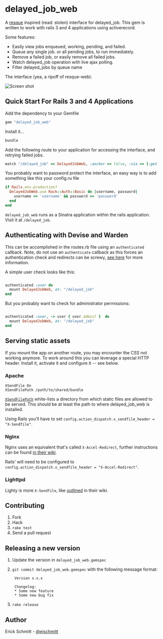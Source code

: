 delayed_job_web
===============

A [resque][0] inspired (read: stolen) interface for delayed_job.
This gem is written to work with rails 3 and 4 applications using
activerecord.

Some features:

* Easily view jobs enqueued, working, pending, and failed.
* Queue any single job. or all pending jobs, to run immediately.
* Remove a failed job, or easily remove all failed jobs.
* Watch delayed_job operation with live ajax polling.
* Filter delayed_jobs by queue name

The interface (yea, a ripoff of resque-web):

![Screen shot](http://dl.dropbox.com/u/1506097/Screenshots/delayed_job_web_1.png)


Quick Start For Rails 3 and 4 Applications
------------------------------------

Add the dependency to your Gemfile

```ruby
gem "delayed_job_web"
```

Install it...

```ruby
bundle
```

Add the following route to your application for accessing the interface,
and retrying failed jobs.

```ruby
match "/delayed_job" => DelayedJobWeb, :anchor => false, :via => [:get, :post]
```

You probably want to password protect the interface, an easy way is to add something like this your config.ru file

```ruby
if Rails.env.production?
  DelayedJobWeb.use Rack::Auth::Basic do |username, password|
    username == 'username' && password == 'password'
  end
end
```

`delayed_job_web` runs as a Sinatra application within the rails application. Visit it at `/delayed_job`.


## Authenticating with Devise and Warden

This can be accomplished in the routes.rb file using an `authenticated` callback. Note, do not use an `authenticate` callback as this forces an authentication check and redirects can be screwy, [see here](http://excid3.com/blog/rails-tip-5-authenticated-root-and-dashboard-routes-with-devise/) for more information.

A simple user check looks like this:

```ruby

authenticated :user do
  mount DelayedJobWeb, at: "/delayed_job"
end

```
But you probably want to check for administrator permissions:

```ruby

authenticated :user, -> user { user.admin? }  do
  mount DelayedJobWeb, at: "/delayed_job"
end

```

## Serving static assets

If you mount the app on another route, you may encounter the CSS not working anymore. To work around this you can leverage a special HTTP header. Install it, activate it and configure it -- see below.

### Apache

    XSendFile On
    XSendFilePath /path/to/shared/bundle

[`XSendFilePath`](https://tn123.org/mod_xsendfile/) white-lists a directory from which static files are allowed to be served. This should be at least the path to where delayed_job_web is installed.

Using Rails you'll have to set `config.action_dispatch.x_sendfile_header = "X-Sendfile"`.

### Nginx

Nginx uses an equivalent that's called `X-Accel-Redirect`, further instructions can be found [in their wiki](http://wiki.nginx.org/XSendfile).

Rails' will need to be configured to `config.action_dispatch.x_sendfile_header = "X-Accel-Redirect"`.

### Lighttpd

Lighty is more `X-Sendfile`, like [outlined](http://redmine.lighttpd.net/projects/1/wiki/X-LIGHTTPD-send-file) in their wiki.


Contributing
------------

1. Fork
2. Hack
3. `rake test`
4. Send a pull request


Releasing a new version
-----------------------

1. Update the version in `delayed_job_web.gemspec`
2. `git commit delayed_job_web.gemspec` with the following message format:

        Version x.x.x

        Changelog:
        * Some new feature
        * Some new bug fix
3. `rake release`


Author
------

Erick Schmitt - [@ejschmitt][1]


[0]: https://github.com/defunkt/resque
[1]: http://twitter.com/ejschmitt
